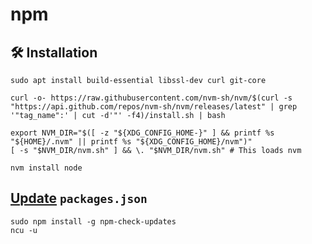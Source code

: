 # npm

## :hammer_and_wrench: Installation

```shell
sudo apt install build-essential libssl-dev curl git-core
```

```shell
curl -o- https://raw.githubusercontent.com/nvm-sh/nvm/$(curl -s "https://api.github.com/repos/nvm-sh/nvm/releases/latest" | grep '"tag_name":' | cut -d'"' -f4)/install.sh | bash
```

```shell
export NVM_DIR="$([ -z "${XDG_CONFIG_HOME-}" ] && printf %s "${HOME}/.nvm" || printf %s "${XDG_CONFIG_HOME}/nvm")"
[ -s "$NVM_DIR/nvm.sh" ] && \. "$NVM_DIR/nvm.sh" # This loads nvm
```

```shell title="Install node"
nvm install node
```

## [Update](https://flaviocopes.com/update-npm-dependencies/) `packages.json`

```shell
sudo npm install -g npm-check-updates
ncu -u
```
